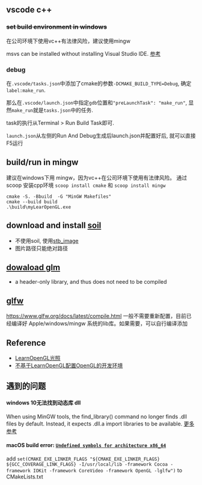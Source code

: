 ## vscode c++

### ~~set build environment in windows~~
在公司环境下使用vc++有法律风险，建议使用mingw

msvs can be installed without installing Visual Studio IDE. [参考](https://learn.microsoft.com/en-us/cpp/build/building-on-the-command-line?view=msvc-160)
### debug
在`.vscode/tasks.json`中添加了cmake的参数`-DCMAKE_BUILD_TYPE=Debug`, 确定`label:make_run`.

那么在`.vscode/launch.json`中指定`gdb`位置和`"preLaunchTask": "make_run"`, 显然`make_run`就是`tasks.json`中的任务.

task的执行从Terminal > Run Build Task即可.

`launch.json`从左侧的Run And Debug生成后launch.json并配置好后, 就可以直接F5运行

## build/run in mingw
建议在windows下用 mingw，因为vc++在公司环境下使用有法律风险。
通过 scoop 安装cpp环境 `scoop install cmake` 和 `scoop install mingw`
```
cmake -S. -Bbuild  -G "MinGW Makefiles"
cmake --build build
.\build\myLearOpenGL.exe
```

## download and install [soil](https://github.com/littlstar/soil)
- 不使用soil, 使用[stb_image](https://learnopengl-cn.github.io/01%20Getting%20started/06%20Textures/)
- 图片路径只能绝对路径

## [dowaload glm](https://github.com/g-truc/glm)
- a header-only library, and thus does not need to be compiled

## [glfw](https://learnopengl.com/Getting-started/Creating-a-window)
https://www.glfw.org/docs/latest/compile.html
一般不需要重新配置，目前已经编译好 Apple/windows/mingw 系统的lib库。如果需要，可以自行编译添加

## Reference
- [LearnOpenGL光照](https://learnopengl-cn.github.io/02%20Lighting/02%20Basic%20Lighting/)
- [不基于LearnOpenGL配置OpenGL的开发环境](https://blog.csdn.net/FatalFlower/article/details/108686549)

## 遇到的问题
#### windows 10无法找到动态库 dll
When using MinGW tools, the find_library() command no longer finds .dll files by default. Instead, it expects .dll.a import libraries to be available.
[更多参考](https://github.com/msys2/MINGW-packages/issues/6394)


#### macOS build error: [`Undefined symbols for architecture x86_64`](https://github.com/cdcseacave/openMVS/issues/202)
add `set(CMAKE_EXE_LINKER_FLAGS "${CMAKE_EXE_LINKER_FLAGS} ${GCC_COVERAGE_LINK_FLAGS} -I/usr/local/lib -framework Cocoa -framework IOKit -framework CoreVideo -framework OpenGL -lglfw")` to CMakeLists.txt

